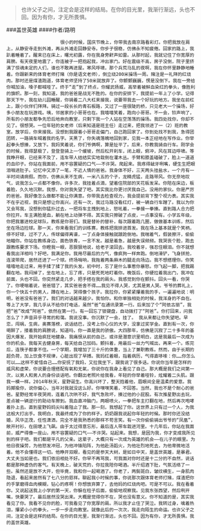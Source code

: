 > 也许父子之间，注定会是这样的结局。在你的目光里，我渐行渐远，头也不回。因为有你，才无所畏惧。

###盖世英雄
####作者/路明

						很小的时候，国庆节晚上，你带我去南京路看彩灯。你把我放在肩上，从静安寺走到外滩，再从外滩走回静安寺。你步子很稳，仿佛永不知疲倦。回家的路上，我趴着睡着了。醒来已在床上，曙光初露，你在我身旁鼾声如雷。从那时起，我就记住了你宽厚的肩膀。有天夜里地震了，你连被子一把抱起我，冲出家门。好在震级不高，房子没倒，院子里挤满了惊魂未定的人们，谁也不敢再进屋。寒风呼啸，那个兵荒马乱的夜啊，我在你怀里静静地睡着。你跟新来的体育老师打赌（你是语文老师），倒立绕200米操场一周。赌注是一礼拜的红烧肉。那时还是煤渣跑道，体育老师坚持了50米就放弃了。你颤颤巍巍，愣是没倒下。我在一旁给你喊加油，嗓子都喊哑了。终于“走”到了终点，你耀武扬威，高举着被鲜血染红的拳头，像胜利的旗帜。那一刻，我知道，我的爸爸是战无不胜的。在你的安排下，我提前一年上了小学。记得那天下午，我在幼儿园睡醒，你骑着二八大杠来接我，说要带我去一个好玩的地方。我坐在前杠上，跟小伙伴们拜拜。骑过一段长长的青石板路，又过了一座很陡的桥，只见老大一个操场，好多小朋友在玩游戏。咦，邻居家的小哥哥也在。我嘻嘻笑着，跑向小哥哥。不一会，铃声响了，所有的小朋友都争先恐后地奔向教室，只剩下我一个人站在空荡荡的操场。我四处找你，你却不见了。很想哭。一位年轻的女老师（后来知道是班主任）走过来，把我领进了一（2）班的教室。放学后，你来接我。没想到我跟着小哥哥走偏门，自己跑回家了。你到处找不到我，急得团团转，一路骑车喊着我的名字。天黑了，你失魂落魄地回到家，见我一本正经地在写作业。你举起拳头想揍，又放下。我妈笑着说，你们爷俩啊，算是扯平了。后来，你教我骑自行车。刚学会的时候，我得瑟极了，登登登骑上一个缓坡，然后松开刹车，闭上眼，俯冲，风在耳边呼啸。等我睁开眼，已经来不及了，连车带人结结实实地栽倒在灌木丛。手臂和膝盖磕破了，脸上一道道的血印子。你站在我面前，用不容置疑的口气——不许哭。爬起来。我疼得龇牙咧嘴，硬生生把眼泪咽进肚子。记忆中又添了一笔，不近人情的爸爸。我身体不好，三天两头挂盐水，一个月有一半时间请病假。而你，仿佛从来不生病，一米八五的个子，龙精虎猛，走路带风。你无奈地叹气，说我怎么一点都不像你。许多次，我挂着点滴，望着住院部的天花板发呆。你陪在床边，板着脸，久久地沉默。我想，你对我失望了吧。其实我比你更讨厌我自己。没用的家伙。你是严厉的爸爸。我好像怎么做都不能让你满意。你带我去检查视力，我会提前背下整个视力表。其实我不在乎近视，我只是想让你高兴。还有一次，我过马路没看红灯，被一辆自行车蹭了。我以为你又会骂我，没想到你猛扑过去，一把将车主拽到地上，怒吼着，一拳接一拳揍。直到路人合力把你拉开。车主满脸是血，躺在地上动弹不得。其实我只擦破了点皮，一点事没有。小学五年级，你把我塞进校足球队，教练是你哥们。我是替补的替补，每次跟着跑几圈，做做基本训练，然后坐在场边捡球。那一天，你来看我们的训练赛，教练把我排进首发。我在场上基本就是个笑柄，停不好球，过不了人，传球偏得离谱，一丁点身体接触就踉跄倒地。我喘着气，假装擦汗，偷偷地瞄你。你站在教练身边，面色铁青，一言不发。越是着急，越是失误频频。我哭丧个脸，跑去跟教练要求下场。你瞪我一眼，恶狠狠地说，给老子滚回去。我咬着牙，强忍住眼泪。你不就想看我出洋相吗？好吧，我满足你。我用尽最后的力气，像疯狗一样奔跑。倒地滑铲，飞身拼抢，连滚带爬，居然还进了一个球。终场哨响，我拖着两条麻木的腿走向场边。我不想搭理你。你笑嘻嘻地走过来，用手揉了揉了我的头发。初中时，忘了是什么事惹你暴怒。你飞起一脚，把我踢翻在地。我闷掉了，坐在地上，忘了疼，只是死死地盯着你。晚饭后，你硬拉着我出门，我冲在前面，头也不回。你突然紧走几步，把手搭在我的肩头。我感觉到你在颤抖。回头一看，你哭了。你哽咽着说，爸爸错了，其实爸爸舍不得……我见不得人哭，尤其是男人哭。爷爷的葬礼上，你一个快五十的男人，蹲在地上，哭得像个孩子。我拉你，你紧紧攥着我的手，一遍遍地说：明明，爸爸没有爸爸了。我们的对话越来越少。我怕你。和你单独相处的时候，我浑身的不自在。等上了大学，我几乎从不给你打电话，虽然“爸”在通讯录第一行。后来加了个“阿依古丽”，我把“爸”改成“阿爸”，依然在第一行。有一回忘了锁键盘，自动拨打了“阿爸”。你打回来，问我怎么了？声音异乎寻常的和蔼。我说没事。你沉默了一会，挂了。 我从来都让你失望吧。早恋，闯祸，生病，奥赛落榜，说话结巴，没考上你心仪的大学，没拿过奖学金。直到有一次，你喝醉了，搂着我的肩膀说，知道吗，你一直是我的骄傲。大四那年，仿佛是沉寂了二十多年的基因大爆发，我开始疯狂地健身。我痛恨从前的自己，或许是潜意识里明白，这是我最后一次成为你的机会。我每天去健身房，每天给自己加码。颤抖着，用最后一丝力气喊出，再来一个。练完后，连筷子都拿不住。一个学期，我增加了三十斤的体重，当上了兼职教练。然而，由于长期的超负荷，加上饮食不规律，心脏出现了早搏。我妈红着眼，指着病历，气得直哆嗦：你……你怎么可以……这样不爱惜自己……你安抚了我妈，又拉我坐下，跟我说了很多话。你说你当年是怎样的威风和虚荣，你说要合理搭配有氧和无氧，你说你在我身上看见了自己。那大概是我们之间第一次，以男人和男人的身份谈话吧。你翻出老照片给我看，年轻的你举着哑铃，炫耀着二头肌。跟我一模一样。2014年秋天，星野诞生。你高兴坏了，整天抱着他，眉眼间全是温柔的爱意。我妈揶揄你，说你偏心，当年对我就没这么好。你嘿嘿笑着，不回答。当然，我也不是个耐心的爸爸。星野经常半夜哭闹，连着几次哄不好，我气急败坏，揍过他的小屁股。有次推星野出去玩，差点被一辆逆行的助动车擦到。我血直冲脑门，两眼喷火，一拳把车主打翻在地，然后再次咆哮着扑上去。直到星野妈妈尖叫着阻止了我。那一刻，我想起了你。这世界上只有过一个人，为我这般大打出手。我明白，我最终成为了你的样子。奶奶跟我说起你年轻的时候。那时你还没结婚，风华正茂，任性潇洒，完全不是我熟悉的那样不苟言笑。有一次你偷偷骑出爷爷的“凤凰”，敞开衬衫，在田埂上飞飙。由于太过得意忘形，最后连人带车栽进河里。十几年后，你站在我面前，威严得像一座山，用不容置疑的口气——不许哭。站起来。我想，是因为我，你才变成我所见到的样子吧。我们都是平凡的父亲。这辈子，大概只有一次成为英雄的机会——在儿子的眼里。为他日夜操劳，为他怒发冲冠，为他冲锋陷阵，为他赴汤蹈火，为他壮烈地死去，为他卑微地活着。他不会懂得这一切。他睁开双眼，看见的是参天大树，是如日中天，是盖世英雄，是暴君。大丈夫当如是也。我们依旧相处不好。你早不再骂我，可我面对你时还是十二分的不自然，说话都是那种虚伪的客气。有天晚上，破天荒的，你拉我陪你喝酒。半斤绍酒下肚，气氛活络了一些。虽然还是放不大开，但毕竟，我和你一起喝酒了。你老了，两鬓斑白，皱纹横生，一身肌肉隐退，看起来居然有了七八分的慈祥。聊起我小时候的事，你说那次跟体育老师打赌，煤渣把你的手掌磨得血肉模糊，钻心的疼啊！你想放弃算了，去他妈的红烧肉吧。可是不可以。我在看着你。又说起送我上小学的第一天，你躲在柱子后面，偷偷地观察我。见我东张西望，然后咧开嘴，快要哭了。最后居然没哭出来。大概是觉得你不在，哭也没有意义。你不知道的是，其实我看见了你。我看不见你的脸，可我看见了你宽厚的肩。所以我才止住了哭泣。我转过身，噙着热泪，攥紧小小的拳头，一步一步走向教室。就像此后的一次次，我走向陌生的命运。也许父子之间，注定会是这样的结局。在你的目光里，我渐行渐远，头也不回。因为有你，才无所畏惧。我的盖世英雄。			  		